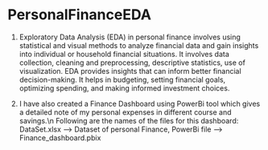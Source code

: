 # PersonalFinanceEDA

1. Exploratory Data Analysis (EDA) in personal finance involves using statistical and visual methods to analyze financial data and gain insights into individual or household financial situations. 
It involves data collection, cleaning and preprocessing, descriptive statistics, use of visualization.
EDA provides insights that can inform better financial decision-making. It helps in budgeting, setting financial goals, optimizing spending, and making informed investment choices.



2. I have also created a Finance Dashboard using PowerBi tool which gives a detailed note of my personal expenses in different course and savings.\n
Following are the names of the files for this dashboard:
DataSet.xlsx --> Dataset of personal Finance, 
PowerBi file --> Finance_dashboard.pbix
